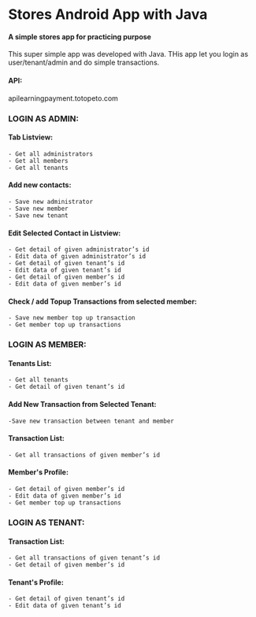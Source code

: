 # Stores Android App with Java
#### A simple stores app for practicing purpose
This super simple app was developed with Java.
THis app let you login as user/tenant/admin and do simple transactions.

#### API:
apilearningpayment.totopeto.com

### LOGIN AS ADMIN:

#### Tab Listview:

    - Get all administrators
    - Get all members
    - Get all tenants
  
#### Add new contacts:

    - Save new administrator
    - Save new member
    - Save new tenant

#### Edit Selected Contact in Listview:

    - Get detail of given administrator’s id
    - Edit data of given administrator’s id
    - Get detail of given tenant’s id
    - Edit data of given tenant’s id
    - Get detail of given member’s id
    - Edit data of given member’s id
#### Check / add Topup Transactions from selected member:
    - Save new member top up transaction
    - Get member top up transactions

### LOGIN AS MEMBER:

#### Tenants List:

    - Get all tenants
    - Get detail of given tenant’s id
    
#### Add New Transaction from Selected Tenant:

    -Save new transaction between tenant and member
    
#### Transaction List:

    - Get all transactions of given member’s id
    
#### Member's Profile:

    - Get detail of given member’s id
    - Edit data of given member’s id
    - Get member top up transactions

### LOGIN AS TENANT:

#### Transaction List:

    - Get all transactions of given tenant’s id
    - Get detail of given member’s id

#### Tenant's Profile:

    - Get detail of given tenant’s id
    - Edit data of given tenant’s id
